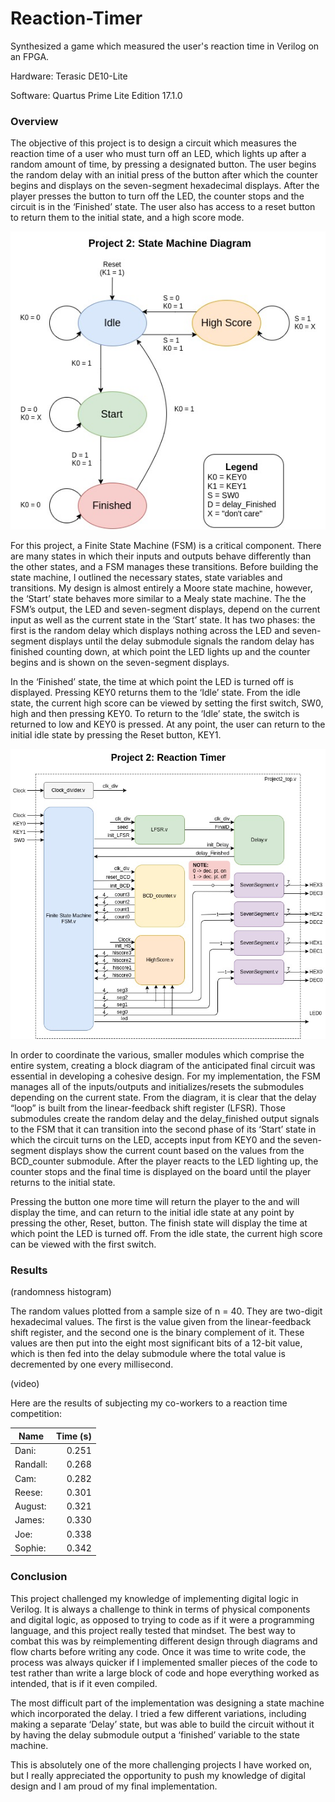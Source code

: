 # Reaction-Timer

Synthesized a game which measured the user's reaction time in Verilog on an FPGA.

Hardware: Terasic DE10-Lite

Software: Quartus Prime Lite Edition 17.1.0

### Overview

The objective of this project is to design a circuit which measures the reaction time of a user who must turn off an LED, which lights up after a random amount of time, by pressing a designated button. The user begins the random delay with an initial press of the button after which the counter begins and displays on the seven-segment hexadecimal displays. After the player presses the button to turn off the LED, the counter stops and the circuit is in the ‘Finished’ state. The user also has access to a reset button to return them to the initial state, and a high score mode.

<p align="center">
  <img src="https://github.com/RichlyElks/Reaction-Timer/blob/master/diagram_state.jpg">
</p>

For this project, a Finite State Machine (FSM) is a critical component. There are many states in which their inputs and outputs behave differently than the other states, and a FSM manages these transitions. Before building the state machine, I outlined the necessary states, state variables and transitions. My design is almost entirely a Moore state machine, however, the ‘Start’ state behaves more similar to a Mealy state machine. The the FSM’s output, the LED and seven-segment displays, depend on the current input as well as the current state in the ‘Start’ state. It has two phases: the first is the random delay which displays nothing across the LED and seven-segment displays until the delay submodule signals the random delay has finished counting down, at which point the LED lights up and the counter begins and is shown on the seven-segment displays. 

In the ‘Finished’ state, the time at which point the LED is turned off is displayed. Pressing KEY0 returns them to the ‘Idle’ state. From the idle state, the current high score can be viewed by setting the first switch, SW0, high and then pressing KEY0. To return to the ‘Idle’ state, the switch is returned to low and KEY0 is pressed. At any point, the user can return to the initial idle state by pressing the  Reset button, KEY1.
	
<p align="center">
  <img src="https://github.com/RichlyElks/Reaction-Timer/blob/master/diagram_block.jpg">
</p>

In order to coordinate the various, smaller modules which comprise the entire system, creating a block diagram of the anticipated final circuit was essential in developing a cohesive design. For my implementation, the FSM manages all of the inputs/outputs and initializes/resets the submodules depending on the current state. From the diagram, it is clear that the delay “loop” is built from the linear-feedback shift register (LFSR). Those submodules create the random delay and the delay_finished output signals to the FSM that it can transition into the second phase of its ‘Start’ state in which the circuit turns on the LED, accepts input from KEY0 and the seven-segment displays show  the current count based on the values from the BCD_counter submodule. After the player reacts to the LED lighting up, the counter stops and the final time is displayed on the board until the player returns to the initial state. 

Pressing the button one more time will return the player to the  and will display the time, and can return to the initial idle state at any point by pressing the other, Reset, button. The finish state will display the time at which point the LED is turned off. From the idle state, the current high score can be viewed with the first switch.

### Results

(randomness histogram)

The random values plotted from a sample size of n = 40. They are two-digit hexadecimal values. The first is the value given from the linear-feedback shift register, and the second one is the binary complement of it. These values are then put into the eight most significant bits of a 12-bit value, which is then fed into the delay submodule where the total value is decremented by one every millisecond.

(video)

Here are the results of subjecting my co-workers to a reaction time competition:

| Name      | Time (s) |
| --------- | --------:|
| Dani:		  | 0.251    |
| Randall:  | 0.268    |
| Cam:		  | 0.282    |
| Reese:	  | 0.301    |
| August:	  | 0.321    |
| James:		| 0.330    |
| Joe:		  | 0.338    |
| Sophie:		| 0.342    |

### Conclusion

This project challenged my knowledge of implementing digital logic in Verilog. It is always a challenge to think in terms of physical components and digital logic, as opposed to trying to code as if it were a programming language, and this project really tested that mindset. The best way to combat this was by reimplementing different design through diagrams and flow charts before writing any code. Once it was time to write code, the process was always quicker if I implemented smaller pieces of the code to test rather than write a large block of code and hope everything worked as intended, that is if it even compiled. 
	
The most difficult part of the implementation was designing a state machine which incorporated the delay. I tried a few different variations, including making a separate ‘Delay’ state, but was able to build the circuit without it by having the delay submodule output a ‘finished’ variable to the state machine. 

This is absolutely one of the more challenging projects I have worked on, but I really appreciated the opportunity to push my knowledge of digital design and I am proud of my final implementation.
